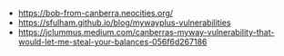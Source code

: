 - https://bob-from-canberra.neocities.org/
- https://sfulham.github.io/blog/mywayplus-vulnerabilities
- https://jclummus.medium.com/canberras-myway-vulnerability-that-would-let-me-steal-your-balances-056f6d267186
